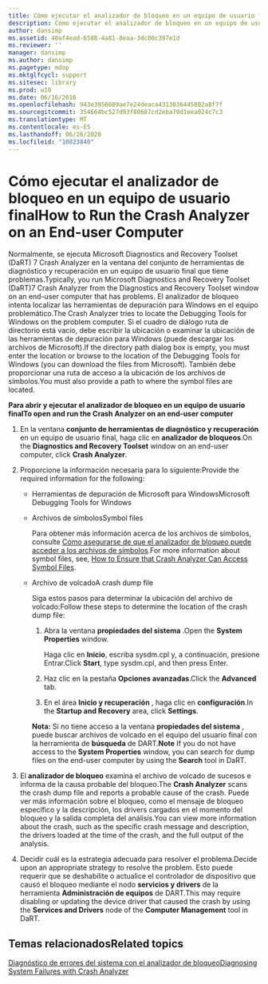 ```yaml
---
title: Cómo ejecutar el analizador de bloqueo en un equipo de usuario final
description: Cómo ejecutar el analizador de bloqueo en un equipo de usuario final
author: dansimp
ms.assetid: 40af4ead-6588-4a81-8eaa-3dc00c397e1d
ms.reviewer: ''
manager: dansimp
ms.author: dansimp
ms.pagetype: mdop
ms.mktglfcycl: support
ms.sitesec: library
ms.prod: w10
ms.date: 06/16/2016
ms.openlocfilehash: 943e3956609ae7e24deaca4313036445802a8f7f
ms.sourcegitcommit: 354664bc527d93f80687cd2eba70d1eea024c7c3
ms.translationtype: MT
ms.contentlocale: es-ES
ms.lasthandoff: 06/26/2020
ms.locfileid: "10823840"
---
```

# <span data-ttu-id="52d7c-103">Cómo ejecutar el analizador de bloqueo en un equipo de usuario final</span><span class="sxs-lookup"><span data-stu-id="52d7c-103">How to Run the Crash Analyzer on an End-user Computer</span></span>


<span data-ttu-id="52d7c-104">Normalmente, se ejecuta Microsoft Diagnostics and Recovery Toolset (DaRT) 7 Crash Analyzer en la ventana del conjunto de herramientas de diagnóstico y recuperación en un equipo de usuario final que tiene problemas.</span><span class="sxs-lookup"><span data-stu-id="52d7c-104">Typically, you run Microsoft Diagnostics and Recovery Toolset (DaRT)7 Crash Analyzer from the Diagnostics and Recovery Toolset window on an end-user computer that has problems.</span></span> <span data-ttu-id="52d7c-105">El analizador de bloqueo intenta localizar las herramientas de depuración para Windows en el equipo problemático.</span><span class="sxs-lookup"><span data-stu-id="52d7c-105">The Crash Analyzer tries to locate the Debugging Tools for Windows on the problem computer.</span></span> <span data-ttu-id="52d7c-106">Si el cuadro de diálogo ruta de directorio está vacío, debe escribir la ubicación o examinar la ubicación de las herramientas de depuración para Windows (puede descargar los archivos de Microsoft).</span><span class="sxs-lookup"><span data-stu-id="52d7c-106">If the directory path dialog box is empty, you must enter the location or browse to the location of the Debugging Tools for Windows (you can download the files from Microsoft).</span></span> <span data-ttu-id="52d7c-107">También debe proporcionar una ruta de acceso a la ubicación de los archivos de símbolos.</span><span class="sxs-lookup"><span data-stu-id="52d7c-107">You must also provide a path to where the symbol files are located.</span></span>

**<span data-ttu-id="52d7c-108">Para abrir y ejecutar el analizador de bloqueo en un equipo de usuario final</span><span class="sxs-lookup"><span data-stu-id="52d7c-108">To open and run the Crash Analyzer on an end-user computer</span></span>**

1.  <span data-ttu-id="52d7c-109">En la ventana **conjunto de herramientas de diagnóstico y recuperación** en un equipo de usuario final, haga clic en **analizador de bloqueos**.</span><span class="sxs-lookup"><span data-stu-id="52d7c-109">On the **Diagnostics and Recovery Toolset** window on an end-user computer, click **Crash Analyzer**.</span></span>

2.  <span data-ttu-id="52d7c-110">Proporcione la información necesaria para lo siguiente:</span><span class="sxs-lookup"><span data-stu-id="52d7c-110">Provide the required information for the following:</span></span>

    -   <span data-ttu-id="52d7c-111">Herramientas de depuración de Microsoft para Windows</span><span class="sxs-lookup"><span data-stu-id="52d7c-111">Microsoft Debugging Tools for Windows</span></span>

    -   <span data-ttu-id="52d7c-112">Archivos de símbolos</span><span class="sxs-lookup"><span data-stu-id="52d7c-112">Symbol files</span></span>

        <span data-ttu-id="52d7c-113">Para obtener más información acerca de los archivos de símbolos, consulte [Cómo asegurarse de que el analizador de bloqueo puede acceder a los archivos de símbolos](how-to-ensure-that-crash-analyzer-can-access-symbol-files-dart-7.md).</span><span class="sxs-lookup"><span data-stu-id="52d7c-113">For more information about symbol files, see, [How to Ensure that Crash Analyzer Can Access Symbol Files](how-to-ensure-that-crash-analyzer-can-access-symbol-files-dart-7.md).</span></span>

    -   <span data-ttu-id="52d7c-114">Archivo de volcado</span><span class="sxs-lookup"><span data-stu-id="52d7c-114">A crash dump file</span></span>

        <span data-ttu-id="52d7c-115">Siga estos pasos para determinar la ubicación del archivo de volcado:</span><span class="sxs-lookup"><span data-stu-id="52d7c-115">Follow these steps to determine the location of the crash dump file:</span></span>

        1.  <span data-ttu-id="52d7c-116">Abra la ventana **propiedades del sistema** .</span><span class="sxs-lookup"><span data-stu-id="52d7c-116">Open the **System Properties** window.</span></span>

            <span data-ttu-id="52d7c-117">Haga clic en **Inicio**, escriba sysdm.cpl y, a continuación, presione Entrar.</span><span class="sxs-lookup"><span data-stu-id="52d7c-117">Click **Start**, type sysdm.cpl, and then press Enter.</span></span>

        2.  <span data-ttu-id="52d7c-118">Haz clic en la pestaña **Opciones avanzadas**.</span><span class="sxs-lookup"><span data-stu-id="52d7c-118">Click the **Advanced** tab.</span></span>

        3.  <span data-ttu-id="52d7c-119">En el área **Inicio y recuperación** , haga clic en **configuración**.</span><span class="sxs-lookup"><span data-stu-id="52d7c-119">In the **Startup and Recovery** area, click **Settings**.</span></span>

        <span data-ttu-id="52d7c-120">**Nota:**  Si no tiene acceso a la ventana **propiedades del sistema** , puede buscar archivos de volcado en el equipo del usuario final con la herramienta de **búsqueda** de DART.</span><span class="sxs-lookup"><span data-stu-id="52d7c-120">**Note** If you do not have access to the **System Properties** window, you can search for dump files on the end-user computer by using the **Search** tool in DaRT.</span></span>

         

3.  <span data-ttu-id="52d7c-121">El **analizador de bloqueo** examina el archivo de volcado de sucesos e informa de la causa probable del bloqueo.</span><span class="sxs-lookup"><span data-stu-id="52d7c-121">The **Crash Analyzer** scans the crash dump file and reports a probable cause of the crash.</span></span> <span data-ttu-id="52d7c-122">Puede ver más información sobre el bloqueo, como el mensaje de bloqueo específico y la descripción, los drivers cargados en el momento del bloqueo y la salida completa del análisis.</span><span class="sxs-lookup"><span data-stu-id="52d7c-122">You can view more information about the crash, such as the specific crash message and description, the drivers loaded at the time of the crash, and the full output of the analysis.</span></span>

4.  <span data-ttu-id="52d7c-123">Decidir cuál es la estrategia adecuada para resolver el problema.</span><span class="sxs-lookup"><span data-stu-id="52d7c-123">Decide upon an appropriate strategy to resolve the problem.</span></span> <span data-ttu-id="52d7c-124">Esto puede requerir que se deshabilite o actualice el controlador de dispositivo que causó el bloqueo mediante el nodo **servicios y drivers** de la herramienta **Administración de equipos** de DART.</span><span class="sxs-lookup"><span data-stu-id="52d7c-124">This may require disabling or updating the device driver that caused the crash by using the **Services and Drivers** node of the **Computer Management** tool in DaRT.</span></span>

## <span data-ttu-id="52d7c-125">Temas relacionados</span><span class="sxs-lookup"><span data-stu-id="52d7c-125">Related topics</span></span>


[<span data-ttu-id="52d7c-126">Diagnóstico de errores del sistema con el analizador de bloqueo</span><span class="sxs-lookup"><span data-stu-id="52d7c-126">Diagnosing System Failures with Crash Analyzer</span></span>](diagnosing-system-failures-with-crash-analyzer--dart-7.md)

 

 





